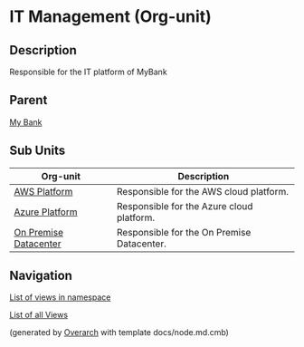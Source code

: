 
# IT Management (Org-unit)
## Description
Responsible for the IT platform of MyBank

## Parent
[My Bank](../../mybank/my-bank-organization.md)

## Sub Units
| Org-unit | Description |
|---|---|
| [AWS Platform](../../mybank/it-management/aws-unit.md)| Responsible for the AWS cloud platform. |
| [Azure Platform](../../mybank/it-management/azure-unit.md)| Responsible for the Azure cloud platform. |
| [On Premise Datacenter](../../mybank/it-management/onprem-unit.md)| Responsible for the On Premise Datacenter. |


## Navigation
[List of views in namespace](./views-in-namespace.md)

[List of all Views](../../views.md)


(generated by [Overarch](https://github.com/soulspace-org/overarch) with template docs/node.md.cmb)
